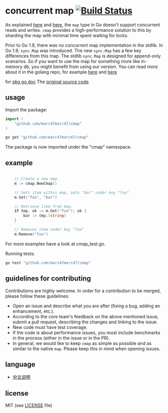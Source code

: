 # concurrent map [![Build Status](https://travis-ci.com/marc47marc47/cmap.svg?branch=master)](https://travis-ci.com/orcaman/cmap)

As explained [here](http://golang.org/doc/faq#atomic_maps) and [here](http://blog.golang.org/go-maps-in-action), the `map` type in Go doesn't support concurrent reads and writes. `cmap` provides a high-performance solution to this by sharding the map with minimal time spent waiting for locks.

Prior to Go 1.9, there was no concurrent map implementation in the stdlib. In Go 1.9, `sync.Map` was introduced. The new `sync.Map` has a few key differences from this map. The stdlib `sync.Map` is designed for append-only scenarios. So if you want to use the map for something more like in-memory db, you might benefit from using our version. You can read more about it in the golang repo, for example [here](https://github.com/golang/go/issues/21035) and [here](https://stackoverflow.com/questions/11063473/map-with-concurrent-access)

for [pkg go doc](https://pkg.go.dev/github.com/marc47marc47/cmap)
The [original source code](https://github.com/orcaman/concurrent-map)

## usage

Import the package:

```go
import (
	"github.com/marc47marc47/cmap"
)

```

```bash
go get "github.com/marc47marc47/cmap"
```

The package is now imported under the "cmap" namespace.

## example

```go

	// Create a new map.
	m := cmap.NewCmap()

	// Sets item within map, sets "bar" under key "foo"
	m.Set("foo", "bar")

	// Retrieve item from map.
	if tmp, ok := m.Get("foo"); ok {
		bar := tmp.(string)
	}

	// Removes item under key "foo"
	m.Remove("foo")

```

For more examples have a look at cmap_test.go.

Running tests:

```bash
go test "github.com/marc47marc47/cmap"
```

## guidelines for contributing

Contributions are highly welcome. In order for a contribution to be merged, please follow these guidelines:
- Open an issue and describe what you are after (fixing a bug, adding an enhancement, etc.).
- According to the core team's feedback on the above mentioned issue, submit a pull request, describing the changes and linking to the issue.
- New code must have test coverage.
- If the code is about performance issues, you must include benchmarks in the process (either in the issue or in the PR).
- In general, we would like to keep `cmap` as simple as possible and as similar to the native `map`. Please keep this in mind when opening issues.

## language
- [中文说明](./README-zh.md)

## license
MIT (see [LICENSE](https://github.com/marc47marc47/cmap/blob/master/LICENSE) file)
